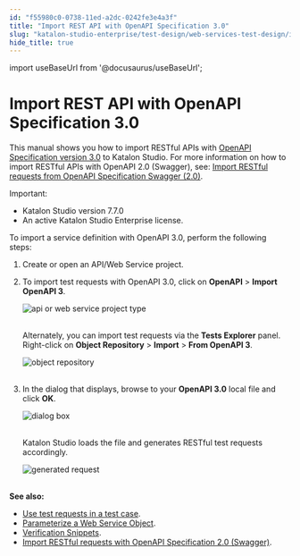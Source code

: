 ```yaml
---
id: "f55980c0-0738-11ed-a2dc-0242fe3e4a3f"
title: "Import REST API with OpenAPI Specification 3.0"
slug: "katalon-studio-enterprise/test-design/web-services-test-design/import-web-service-objects/import-rest-api-with-openapi-specification-3.0"
hide_title: true
---
```

import useBaseUrl from '@docusaurus/useBaseUrl';


# <a id="id" class="anchor_top_offset"/><a id="ariaid-title1" class="anchor_top_offset"/>Import REST API with OpenAPI Specification 3.0

<p xmlns="http://www.w3.org/1999/xhtml" className="p">This manual shows you how to import RESTful APIs with <a className="xref j-external-link" href="https://swagger.io/specification/" target="_blank">OpenAPI Specification     version 3.0</a> to Katalon Studio. For more information on how to   import RESTful APIs with OpenAPI 2.0 (Swagger), see: <a className="xref" href="/docs/katalon-studio-enterprise/test-design/web-services-test-design/import-web-service-objects/import-restful-requests-from-swagger-2.0">Import     RESTful requests from OpenAPI Specification Swagger (2.0)</a>.</p> 
<div xmlns="http://www.w3.org/1999/xhtml" className="note important note_important"><span className="note__title">Important:</span> 
  <ul className="ul"><li className="li">Katalon Studio version 7.7.0</li><li className="li">An active Katalon Studio Enterprise license.</li></ul>
</div>
<p xmlns="http://www.w3.org/1999/xhtml" className="p">To import a service definition with OpenAPI 3.0, perform the   following steps:</p> 
<ol xmlns="http://www.w3.org/1999/xhtml" className="ol"><li className="li">     <p className="p">Create or open an API/Web Service project.</p>   </li><li className="li">     <p className="p">To import test requests with OpenAPI 3.0, click on       <strong className="ph b">OpenAPI</strong> &gt; <strong className="ph b">Import OpenAPI         3</strong>.</p>     <p className="p">       <img className="image" src={useBaseUrl("https://github.com/katalon-studio/docs-images/raw/master/katalon-studio/docs/import-openapi30/icon.png")} alt="api or web service project type" /><br /><br />     </p>     <p className="p">Alternately, you can import test requests via the <strong className="ph b">Tests         Explorer</strong> panel. Right-click on <strong className="ph b">Object         Repository</strong> &gt; <strong className="ph b">Import</strong> &gt; <strong className="ph b">From         OpenAPI 3</strong>.</p>     <p className="p">       <img className="image" src={useBaseUrl("https://github.com/katalon-studio/docs-images/raw/master/katalon-studio/docs/import-openapi30/K.S.E-8.2.5-import-postman-object_repository_open_api3.png")} alt="object repository" /><br /><br />     </p>   </li><li className="li">     <p className="p">In the dialog that displays, browse to your <strong className="ph b">OpenAPI         3.0</strong> local file and click <strong className="ph b">OK</strong>.</p>     <p className="p">       <img className="image" src={useBaseUrl("https://github.com/katalon-studio/docs-images/raw/master/katalon-studio/docs/import-openapi30/browse-openapi30.png")} alt="dialog box" /><br /><br />     </p>     <p className="p">Katalon Studio loads the file and generates RESTful test       requests accordingly.</p>     <p className="p">       <img className="image" src={useBaseUrl("https://github.com/katalon-studio/docs-images/raw/master/katalon-studio/docs/import-openapi30/imported.png")} alt="generated request" /><br /><br />     </p>   </li></ol> 
<p xmlns="http://www.w3.org/1999/xhtml" className="p">   <strong className="ph b">See also:</strong> </p> 
<ul xmlns="http://www.w3.org/1999/xhtml" className="ul"><li className="li">     <a className="xref" href="/docs/katalon-studio-enterprise/test-design/web-services-test-design/using-web-services-in-a-test-case">Use       test requests in a test case</a>.</li><li className="li">     <a className="xref j-external-link" href="http:///display/KD/Parameterize+a+Web+Service+Object" target="_blank">Parameterize a       Web Service Object</a>.</li><li className="li">     <a className="xref j-external-link" href="http:///display/KD/Verification+Snippets" target="_blank">Verification       Snippets</a>.</li><li className="li">     <a className="xref" href="/docs/katalon-studio-enterprise/test-design/web-services-test-design/import-web-service-objects/import-restful-requests-from-swagger-2.0">Import       RESTful requests with OpenAPI Specification 2.0 (Swagger)</a>.</li></ul> 
